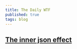 ```yaml
---
title: The Daily WTF
published: true
tags: blog
---
```

## [The inner json effect](http://thedailywtf.com/articles/the-inner-json-effect)
